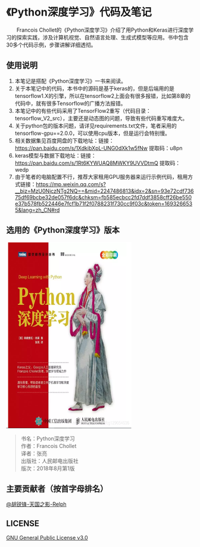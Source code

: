 # 《Python深度学习》代码及笔记
&emsp;&emsp;Francois Chollet的《Python深度学习》介绍了用Python和Keras进行深度学习的探索实践，涉及计算机视觉、自然语言处理、生成式模型等应用。书中包含30多个代码示例，步骤讲解详细透彻。  

## 使用说明
1. 本笔记是搭配《Python深度学习》一书来阅读。
2. 关于本笔记中的代码，本书中的源码是基于keras的，但是后端用的是tensorflow1.X的引擎，所以在tensorflow2上面会有很多报错，比如第8章的代码中，就有很多Tensorflow的广播方法报错。  
3. 本笔记中的有些代码采用了TensorFlow2重写（代码目录：tensorflow_V2_src），主要还是动态图的问题，导致有些代码重写难度大。
4. 关于python包的版本问题，请详见requirements.txt文件，笔者采用的tensorflow-gpu==2.0.0，可以使用cpu版本，但是运行会特别慢。
5. 相关数据集见百度网盘的下载地址：链接：https://pan.baidu.com/s/1XdkibXpL-UNG0dXk1w5fNw 提取码：u8pn
6. keras模型与数据下载地址：链接：https://pan.baidu.com/s/1Rt6KYWUAQ8MWKY9UVVDtmQ 提取码：wedp  
7. 由于笔者的电脑配置不行，推荐大家租用GPU服务器来运行示例代码，租用方式链接：https://mp.weixin.qq.com/s?__biz=MzU0NjczNTg2NQ==&mid=2247486813&idx=2&sn=93e72cdf73675df69bcbe32de057f6dc&chksm=fb585ecbcc2fd7ddf3858cff26be550e37b578fb522446e7fcf1b71f2f0788231f730cc9f03c&token=1693266535&lang=zh_CN#rd

## 选用的《Python深度学习》版本
<img src="./resources/deep-learning-with-python-book.png" width="336" height= "500">


> 书名：Python深度学习<br/>
> 作者：Francois Chollet<br/>
> 译者：张亮<br/>
> 出版社：人民邮电出版社<br/>
> 版次：2018年8月第1版<br/>

## 主要贡献者（按首字母排名）
 [@胡锐锋-天国之影-Relph](https://github.com/Relph1119)

## LICENSE
[GNU General Public License v3.0](https://github.com/relph1119/deep-learning-with-python-notebooks/blob/master/LICENSE)